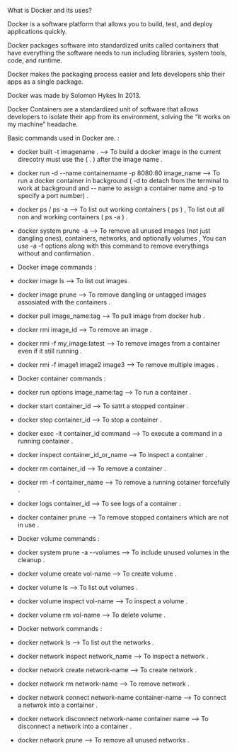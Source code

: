 What is Docker and its uses?

Docker is a software platform that allows you to build, test, and deploy applications quickly.

Docker packages software into standardized units called containers that have everything the software needs to run including libraries, system tools, code, and runtime.

Docker makes the packaging process easier and lets developers ship their apps as a single package. 

Docker was made by Solomon Hykes In 2013.

Docker Containers are a standardized unit of software that allows developers to isolate their app from its environment, solving the “it works on my machine” headache.

Basic commands used in Docker are. :

* docker built -t imagename . --> To build a docker image in the current direcotry must use the ( . ) after the image name .
* docker run -d --name containername -p 8080:80 image_name --> To run a docker container in background ( -d to detach from the terminal to work at background and -- name to assign a container name and -p to specify a port number) .
* docker ps / ps -a --> To list out working containers ( ps ) , To list out all non and working containers ( ps -a ) .
* docker system prune -a --> To remove all unused images (not just dangling ones), containers, networks, and optionally volumes , You can use -a -f options along with this command to remove everythings without and confirmation .


* Docker image commands :
* docker image ls --> To list out images .
* docker image prune --> To remove dangling or untagged images assosiated with the containers .
* docker pull image_name:tag --> To pull image from docker hub .
* docker rmi image_id --> To remove an image .
* docker rmi -f my_image:latest --> To remove images from a container even if it still running .
* docker rmi -f image1 image2 image3 --> To remove multiple images .


* Docker container commands :
* docker run options image_name:tag --> To run a container .
* docker start container_id --> To satrt a stopped container .
* docker stop container_id --> To stop a container .
* docker exec -it container_id command --> To execute a command in a running container .
* docker inspect container_id_or_name --> To inspect a container .
* docker rm container_id --> To remove a container .
* docker rm -f container_name --> To remove a running cotainer forcefully .
* docker logs container_id --> To see logs of a container .
* docker container prune --> To remove stopped containers which are not in use .


* Docker volume commands :
* docker system prune -a --volumes --> To include unused volumes in the cleanup .
* docker volume create vol-name --> To create volume .
* docker volume ls --> To list out volumes .
* docker volume inspect vol-name --> To inspect a volume .
* docker volume rm vol-name --> To delete volume .


* Docker network commands :
* docker network ls --> To list out the networks .
* docker network inspect network_name --> To inspect a network .
* docker network create network-name --> To create network .
* docker network rm network-name --> To remove network .
* docker network connect network-name container-name --> To connect a netwrok into a container .
* docker network disconnect network-name container name --> To disconnect a network into a container .
* docker network prune --> To remove all unused networks .
